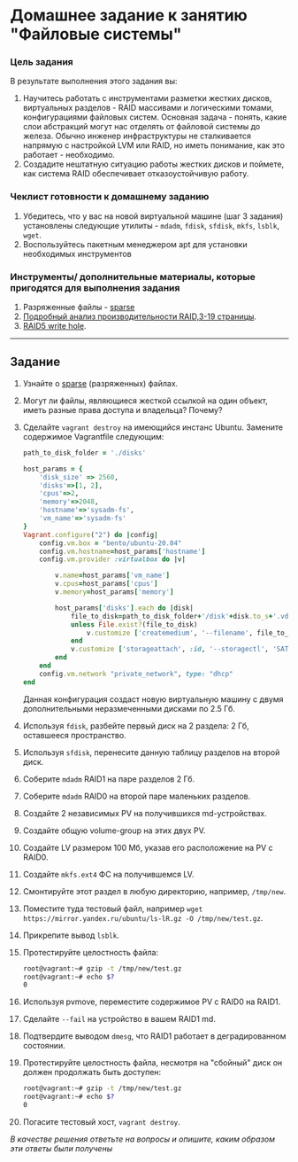 # Домашнее задание к занятию "Файловые системы"

### Цель задания

В результате выполнения этого задания вы: 

1. Научитесь работать с инструментами разметки жестких дисков, виртуальных разделов - RAID массивами и логическими томами, конфигурациями файловых систем. Основная задача - понять, какие слои абстракций могут нас отделять от файловой системы до железа. Обычно инженер инфраструктуры не сталкивается напрямую с настройкой LVM или RAID, но иметь понимание, как это работает - необходимо.
1. Создадите нештатную ситуацию работы жестких дисков и поймете, как система RAID обеспечивает отказоустойчивую работу.


### Чеклист готовности к домашнему заданию

1. Убедитесь, что у вас на новой виртуальной машине (шаг 3 задания) установлены следующие утилиты - `mdadm`, `fdisk`, `sfdisk`, `mkfs`, `lsblk`, `wget`.  
2. Воспользуйтесь пакетным менеджером apt для установки необходимых инструментов


### Инструменты/ дополнительные материалы, которые пригодятся для выполнения задания

1. Разряженные файлы - [sparse](https://ru.wikipedia.org/wiki/%D0%A0%D0%B0%D0%B7%D1%80%D0%B5%D0%B6%D1%91%D0%BD%D0%BD%D1%8B%D0%B9_%D1%84%D0%B0%D0%B9%D0%BB)
2. [Подробный анализ производительности RAID,3-19 страницы](https://www.baarf.dk/BAARF/0.Millsap1996.08.21-VLDB.pdf).
3. [RAID5 write hole](https://www.intel.com/content/www/us/en/support/articles/000057368/memory-and-storage.html).


------

## Задание

1. Узнайте о [sparse](https://ru.wikipedia.org/wiki/%D0%A0%D0%B0%D0%B7%D1%80%D0%B5%D0%B6%D1%91%D0%BD%D0%BD%D1%8B%D0%B9_%D1%84%D0%B0%D0%B9%D0%BB) (разряженных) файлах.

1. Могут ли файлы, являющиеся жесткой ссылкой на один объект, иметь разные права доступа и владельца? Почему?

1. Сделайте `vagrant destroy` на имеющийся инстанс Ubuntu. Замените содержимое Vagrantfile следующим:

    ```ruby
    path_to_disk_folder = './disks'

    host_params = {
        'disk_size' => 2560,
        'disks'=>[1, 2],
        'cpus'=>2,
        'memory'=>2048,
        'hostname'=>'sysadm-fs',
        'vm_name'=>'sysadm-fs'
    }
    Vagrant.configure("2") do |config|
        config.vm.box = "bento/ubuntu-20.04"
        config.vm.hostname=host_params['hostname']
        config.vm.provider :virtualbox do |v|

            v.name=host_params['vm_name']
            v.cpus=host_params['cpus']
            v.memory=host_params['memory']

            host_params['disks'].each do |disk|
                file_to_disk=path_to_disk_folder+'/disk'+disk.to_s+'.vdi'
                unless File.exist?(file_to_disk)
                    v.customize ['createmedium', '--filename', file_to_disk, '--size', host_params['disk_size']]
                end
                v.customize ['storageattach', :id, '--storagectl', 'SATA Controller', '--port', disk.to_s, '--device', 0, '--type', 'hdd', '--medium', file_to_disk]
            end
        end
        config.vm.network "private_network", type: "dhcp"
    end
    ```

    Данная конфигурация создаст новую виртуальную машину с двумя дополнительными неразмеченными дисками по 2.5 Гб.

1. Используя `fdisk`, разбейте первый диск на 2 раздела: 2 Гб, оставшееся пространство.

1. Используя `sfdisk`, перенесите данную таблицу разделов на второй диск.

1. Соберите `mdadm` RAID1 на паре разделов 2 Гб.

1. Соберите `mdadm` RAID0 на второй паре маленьких разделов.

1. Создайте 2 независимых PV на получившихся md-устройствах.

1. Создайте общую volume-group на этих двух PV.

1. Создайте LV размером 100 Мб, указав его расположение на PV с RAID0.

1. Создайте `mkfs.ext4` ФС на получившемся LV.

1. Смонтируйте этот раздел в любую директорию, например, `/tmp/new`.

1. Поместите туда тестовый файл, например `wget https://mirror.yandex.ru/ubuntu/ls-lR.gz -O /tmp/new/test.gz`.

1. Прикрепите вывод `lsblk`.

1. Протестируйте целостность файла:

    ```bash
    root@vagrant:~# gzip -t /tmp/new/test.gz
    root@vagrant:~# echo $?
    0
    ```

1. Используя pvmove, переместите содержимое PV с RAID0 на RAID1.

1. Сделайте `--fail` на устройство в вашем RAID1 md.

1. Подтвердите выводом `dmesg`, что RAID1 работает в деградированном состоянии.

1. Протестируйте целостность файла, несмотря на "сбойный" диск он должен продолжать быть доступен:

    ```bash
    root@vagrant:~# gzip -t /tmp/new/test.gz
    root@vagrant:~# echo $?
    0
    ```

1. Погасите тестовый хост, `vagrant destroy`.
 
*В качестве решения ответьте на вопросы и опишите, каким образом эти ответы были получены*
